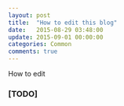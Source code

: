 ```yaml
---
layout: post
title:  "How to edit this blog"
date:   2015-08-29 03:48:00
update: 2015-09-01 00:00:00
categories: Common
comments: true
---
```


How to edit

### [TODO]

